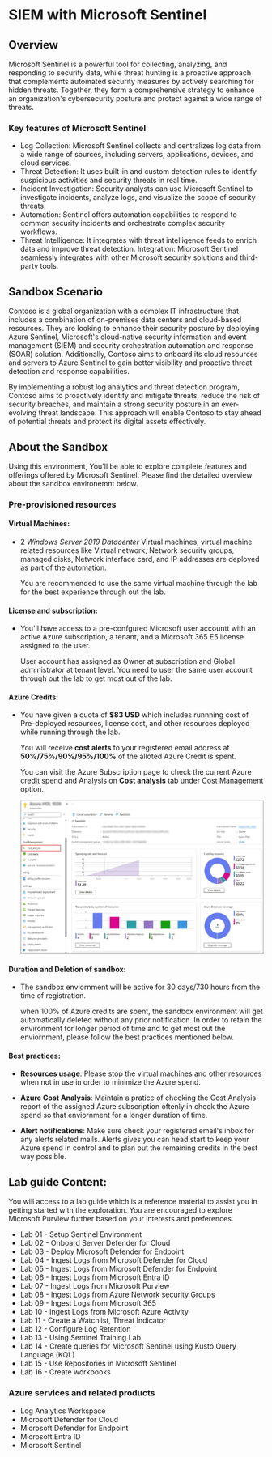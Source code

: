 # SIEM with Microsoft Sentinel 

## Overview

Microsoft Sentinel is a powerful tool for collecting, analyzing, and responding to security data, while threat hunting is a proactive approach that complements automated security measures by actively searching for hidden threats. Together, they form a comprehensive strategy to enhance an organization's cybersecurity posture and protect against a wide range of threats.

### Key features of Microsoft Sentinel

- Log Collection: Microsoft Sentinel collects and centralizes log data from a wide range of sources, including servers, applications, devices, and cloud services.
- Threat Detection: It uses built-in and custom detection rules to identify suspicious activities and security threats in real time.
- Incident Investigation: Security analysts can use Microsoft Sentinel to investigate incidents, analyze logs, and visualize the scope of security threats.
- Automation: Sentinel offers automation capabilities to respond to common security incidents and orchestrate complex security workflows.
- Threat Intelligence: It integrates with threat intelligence feeds to enrich data and improve threat detection.
Integration: Microsoft Sentinel seamlessly integrates with other Microsoft security solutions and third-party tools.


## Sandbox Scenario
Contoso is a global organization with a complex IT infrastructure that includes a combination of on-premises data centers and cloud-based resources. They are looking to enhance their security posture by deploying Azure Sentinel, Microsoft's cloud-native security information and event management (SIEM) and security orchestration automation and response (SOAR) solution. Additionally, Contoso aims to onboard its cloud resources and servers to Azure Sentinel to gain better visibility and proactive threat detection and response capabilities.

By implementing a robust log analytics and threat detection program, Contoso aims to proactively identify and mitigate threats, reduce the risk of security breaches, and maintain a strong security posture in an ever-evolving threat landscape. This approach will enable Contoso to stay ahead of potential threats and protect its digital assets effectively.

## About the Sandbox

Using this environment, You'll be able to explore complete features and offerings offered by Microsoft Sentinel. Please find the detailed overview about the sandbox environemnt below.

### Pre-provisioned resources

#### **Virtual Machines**: 

- 2 *Windows Server 2019 Datacenter* Virtual machines, virtual machine related resources like Virtual network, Network security groups, managed disks, Network interface card, and IP addresses are deployed as part of the automation.

  You are recommended to use the same virtual machine through the lab for the best experience through out the lab.

#### **License and subscription**: 

- You'll have access to a pre-confgured Microsoft user accountt with an active Azure subscription, a tenant, and a Microsoft 365 E5 license assigned to the user. 
   
  User account has assigned as Owner at subscription and Global administrator at tenant level. You need to user the same user account through out the lab to get most out of the lab. 

#### **Azure Credits**: 

- You have given a quota of **$83 USD** which includes runnning cost of Pre-deployed resources, license cost, and other resources deployed while running through the lab.

  You will receive **cost alerts** to your registered email address at **50%/75%/90%/95%/100%** of the alloted Azure Credit is spent.

  You can visit the Azure Subscription page to check the current Azure credit spend and Analysis on **Cost analysis** tab under Cost Management option.

  ![Picture 1](../media/o1.jpg)

#### **Duration and Deletion of sandbox**:  

- The sandbox enviornment will be active for 30 days/730 hours from the time of registration. 

  when 100% of Azure credits are spent, the sandbox environment will get automatically deleted without any prior notification. In order to retain the environment for longer period of time and to get most out the enviornment, please follow the best practices mentioned below.

#### **Best practices**: 

- **Resources usage**: Please stop the virtual machines and other resources when not in use in order to minimize the Azure spend.

- **Azure Cost Analysis**: Maintain a pratice of checking the Cost Analysis report of the assigned Azure subscription oftenly in check the Azure spend so that enviornment for a longer duration of time.

- **Alert notifications**: Make sure check your registered email's inbox for any alerts related mails. Alerts gives you can head start to keep your Azure spend in control and to plan out the remaining credits in the best way possible.
## Lab guide Content:

You will access to a lab guide which is a reference material to assist you in getting started with the exploration. You are encouraged to explore Microsoft Purview further based on your interests and preferences.

- Lab 01 - Setup Sentinel Environment
- Lab 02 - Onboard Server Defender for Cloud
- Lab 03 - Deploy Microsoft Defender for Endpoint
- Lab 04 - Ingest Logs from Microsoft Defender for Cloud
- Lab 05 - Ingest Logs from Microsoft Defender for Endpoint
- Lab 06 - Ingest Logs from Microsoft Entra ID
- Lab 07 - Ingest Logs from Microsoft Purview
- Lab 08 - Ingest Logs from Azure Network security Groups
- Lab 09 - Ingest Logs from Microsoft 365
- Lab 10 - Ingest Logs from Microsoft Azure Activity
- Lab 11 - Create a Watchlist, Threat Indicator
- Lab 12 - Configure Log Retention
- Lab 13 - Using Sentinel Training Lab
- Lab 14 - Create queries for Microsoft Sentinel using Kusto Query Language (KQL)
- Lab 15 - Use Repositories in Microsoft Sentinel
- Lab 16 - Create workbooks

### Azure services and related products

- Log Analytics Workspace
- Microsoft Defender for Cloud
- Microsoft Defender for Endpoint
- Microsoft Entra ID
- Microsoft Sentinel

